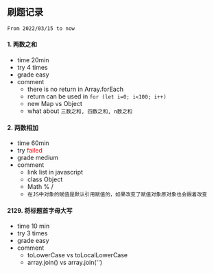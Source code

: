 ## 刷题记录
`From 2022/03/15 to now`


#### 1. 两数之和
- time 20min
- try 4 times
- grade easy
- comment
  - there is no return in Array.forEach
  - return can be used in `for (let i=0; i<100; i++)`
  - new Map vs Object
  - what about `三数之和, 四数之和, n数之和`

#### 2. 两数相加
  - time 60min
  - try <font color="red">failed</font>
  - grade medium
  - comment
    - link list in javascript
    - class Object
    - Math % / 
    - `在JS中对象的赋值是默认引用赋值的，如果改变了赋值对象原对象也会跟着改变`


#### 2129.  将标题首字母大写
- time 10 min
- try 3 times
- grade easy
- comment
  - toLowerCase vs toLocalLowerCase
  - array.join() vs array.join('')
